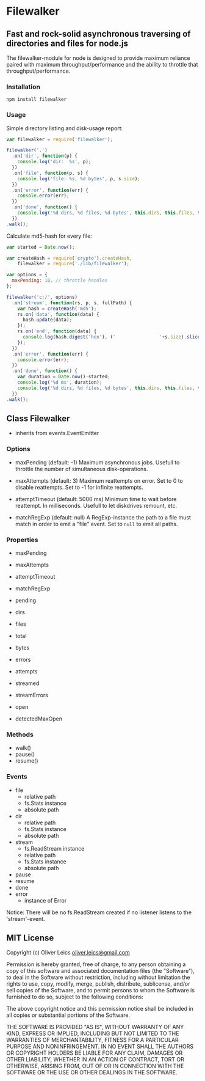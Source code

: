
# Filewalker

## Fast and rock-solid asynchronous traversing of directories and files for node.js

The filewalker-module for node is designed to provide maximum
reliance paired with maximum throughput/performance and the
ability to throttle that throughput/performance.

### Installation

```npm install filewalker```

### Usage

Simple directory listing and disk-usage report:

```js
var filewalker = require('filewalker');

filewalker('.')
  .on('dir', function(p) {
    console.log('dir:  %s', p);
  })
  .on('file', function(p, s) {
    console.log('file: %s, %d bytes', p, s.size);
  })
  .on('error', function(err) {
    console.error(err);
  })
  .on('done', function() {
    console.log('%d dirs, %d files, %d bytes', this.dirs, this.files, this.bytes);
  })
.walk();
```

Calculate md5-hash for every file:

```js
var started = Date.now();

var createHash = require('crypto').createHash,
    filewalker = require('./lib/filewalker');

var options = {
  maxPending: 10, // throttle handles
};

filewalker('c:/', options)
  .on('stream', function(rs, p, s, fullPath) {
    var hash = createHash('md5');
    rs.on('data', function(data) {
      hash.update(data);
    });
    rs.on('end', function(data) {
      console.log(hash.digest('hex'), ('                '+s.size).slice(-16), p);
    });
  })
  .on('error', function(err) {
    console.error(err);
  })
  .on('done', function() {
    var duration = Date.now()-started;
    console.log('%d ms', duration);
    console.log('%d dirs, %d files, %d bytes', this.dirs, this.files, this.bytes);
  })
.walk();
```

## Class Filewalker

* inherits from events.EventEmitter

### Options

* maxPending (default: -1)
  Maximum asynchronous jobs. Usefull to throttle the number of
  simultaneous disk-operations.
  
* maxAttempts (default: 3)
  Maximum reattempts on error.
  Set to 0 to disable reattempts.
  Set to -1 for infinite reattempts.
  
* attemptTimeout (default: 5000 ms)
  Minimum time to wait before reattempt. In milliseconds.
  Usefull to let diskdrives remount, etc.
  
* matchRegExp (default: null)
  A RegExp-instance the path to a file must match in order to
  emit a "file" event. Set to ```null``` to emit all paths.

### Properties

* maxPending
* maxAttempts
* attemptTimeout
* matchRegExp

* pending
* dirs
* files
* total
* bytes
* errors
* attempts
* streamed
* streamErrors
* open
* detectedMaxOpen

### Methods

* walk()
* pause()
* resume()

### Events

* file
  * relative path
  * fs.Stats instance
  * absolute path
* dir
  * relative path
  * fs.Stats instance
  * absolute path
* stream
  * fs.ReadStream instance
  * relative path
  * fs.Stats instance
  * absolute path
* pause
* resume
* done
* error
  * instance of Error

Notice: There will be no fs.ReadStream created if no listener listens to the 'stream'-event.

## MIT License

Copyright (c) Oliver Leics <oliver.leics@gmail.com>

Permission is hereby granted, free of charge, to any person obtaining a copy of this software and associated documentation files (the "Software"), to deal in the Software without restriction, including without limitation the rights to use, copy, modify, merge, publish, distribute, sublicense, and/or sell copies of the Software, and to permit persons to whom the Software is furnished to do so, subject to the following conditions:

The above copyright notice and this permission notice shall be included in all copies or substantial portions of the Software.

THE SOFTWARE IS PROVIDED "AS IS", WITHOUT WARRANTY OF ANY KIND, EXPRESS OR IMPLIED, INCLUDING BUT NOT LIMITED TO THE WARRANTIES OF MERCHANTABILITY, FITNESS FOR A PARTICULAR PURPOSE AND NONINFRINGEMENT. IN NO EVENT SHALL THE AUTHORS OR COPYRIGHT HOLDERS BE LIABLE FOR ANY CLAIM, DAMAGES OR OTHER LIABILITY, WHETHER IN AN ACTION OF CONTRACT, TORT OR OTHERWISE, ARISING FROM, OUT OF OR IN CONNECTION WITH THE SOFTWARE OR THE USE OR OTHER DEALINGS IN THE SOFTWARE.